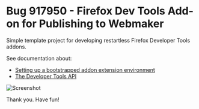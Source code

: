 Bug 917950 - Firefox Dev Tools Add-on for Publishing to Webmaker
===

Simple template project for developing restartless Firefox Developer Tools addons.

See documentation about:
* [Setting up a bootstrapped addon extension environment](https://developer.mozilla.org/en-US/docs/Setting_up_extension_development_environment#Firefox_extension_proxy_file)
* [The Developer Tools API](https://developer.mozilla.org/en-US/docs/Tools/DevToolsAPI)

![Screenshot](https://dl.dropboxusercontent.com/u/2388316/screenshots/firefox-restartless-addon.png)

Thank you. Have fun!
